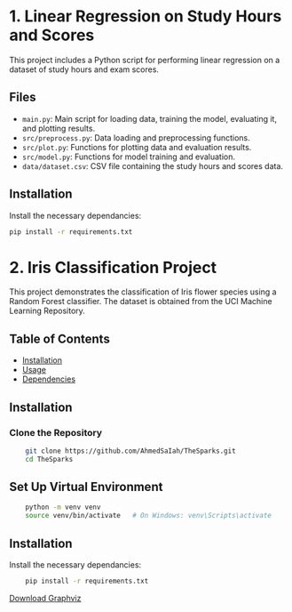 # 1. Linear Regression on Study Hours and Scores

This project includes a Python script for performing linear regression on a dataset of study hours and exam scores.

## Files

- `main.py`: Main script for loading data, training the model, evaluating it, and plotting results.
- `src/preprocess.py`: Data loading and preprocessing functions.
- `src/plot.py`: Functions for plotting data and evaluation results.
- `src/model.py`: Functions for model training and evaluation.
- `data/dataset.csv`: CSV file containing the study hours and scores data.

## Installation

Install the necessary dependancies:

```bash
pip install -r requirements.txt
```

# 2. Iris Classification Project

This project demonstrates the classification of Iris flower species using a Random Forest classifier. The dataset is obtained from the UCI Machine Learning Repository.

## Table of Contents

- [Installation](#installation)
- [Usage](#usage)
- [Dependencies](#dependencies)

## Installation

### Clone the Repository

```bash
    git clone https://github.com/AhmedSaIah/TheSparks.git
    cd TheSparks
```
## Set Up Virtual Environment

```bash
    python -m venv venv
    source venv/bin/activate   # On Windows: venv\Scripts\activate
```
## Installation

Install the necessary dependancies:

```bash
    pip install -r requirements.txt
```

[Download Graphviz](#https://graphviz.org/#download)
